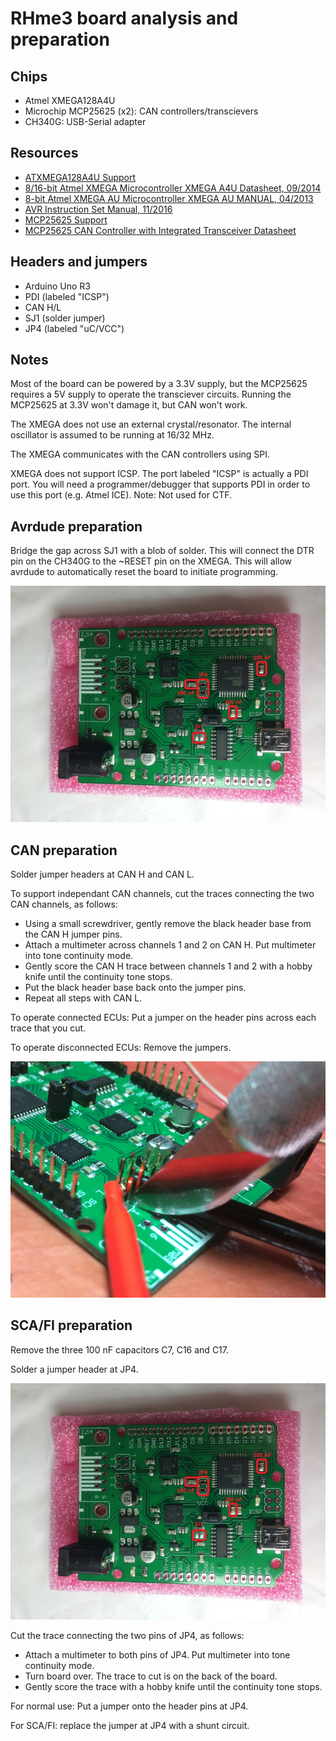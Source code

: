 # RHme3 board analysis and preparation

## Chips

* Atmel XMEGA128A4U
* Microchip MCP25625 (x2): CAN controllers/transcievers
* CH340G: USB-Serial adapter

## Resources

* [ATXMEGA128A4U Support](http://www.microchip.com/wwwproducts/en/ATXMEGA128A4U#1)
* [8/16-bit Atmel XMEGA Microcontroller XMEGA A4U Datasheet, 09/2014](http://ww1.microchip.com/downloads/en/DeviceDoc/Atmel-8387-8-and16-bit-AVR-Microcontroller-XMEGA-A4U_Datasheet.pdf)
* [8-bit Atmel XMEGA AU Microcontroller XMEGA AU MANUAL, 04/2013](http://ww1.microchip.com/downloads/en/DeviceDoc/Atmel-8331-8-and-16-bit-AVR-Microcontroller-XMEGA-AU_Manual.pdf)
* [AVR Instruction Set Manual, 11/2016](http://ww1.microchip.com/downloads/en/DeviceDoc/Atmel-0856-AVR-Instruction-Set-Manual.pdf)
* [MCP25625 Support](http://www.microchip.com/wwwproducts/en/MCP25625#1)
* [MCP25625 CAN Controller with Integrated Transceiver Datasheet](http://ww1.microchip.com/downloads/en/DeviceDoc/20005282B.pdf)

## Headers and jumpers

* Arduino Uno R3
* PDI (labeled "ICSP")
* CAN H/L
* SJ1 (solder jumper)
* JP4 (labeled "uC/VCC")

## Notes

Most of the board can be powered by a 3.3V supply, but the MCP25625 requires a 5V supply to operate the transciever circuits.  Running the MCP25625 at 3.3V won't damage it, but CAN won't work.

The XMEGA does not use an external crystal/resonator.  The internal oscillator is assumed to be running at 16/32 MHz.

The XMEGA communicates with the CAN controllers using SPI.

XMEGA does not support ICSP.  The port labeled "ICSP" is actually a PDI port.  You will need a programmer/debugger that supports PDI in order to use this port (e.g. Atmel ICE).  Note: Not used for CTF.

## Avrdude preparation

Bridge the gap across SJ1 with a blob of solder.  This will connect the DTR pin on the CH340G to the ~RESET pin on the XMEGA.  This will allow avrdude to automatically reset the board to initiate programming.

![RHme3 board](../Images/rhme3_board.jpg)

## CAN preparation

Solder jumper headers at CAN H and CAN L.

To support independant CAN channels, cut the traces connecting the two CAN channels, as follows:
* Using a small screwdriver, gently remove the black header base from the CAN H jumper pins.
* Attach a multimeter across channels 1 and 2 on CAN H.  Put multimeter into tone continuity mode.
* Gently score the CAN H trace between channels 1 and 2 with a hobby knife until the continuity tone stops.
* Put the black header base back onto the jumper pins.
* Repeat all steps with CAN L.

To operate connected ECUs: Put a jumper on the header pins across each trace that you cut.

To operate disconnected ECUs: Remove the jumpers.

![Cutting CAN trace](../Images/cutting_can_trace.jpg)

## SCA/FI preparation

Remove the three 100 nF capacitors C7, C16 and C17.

Solder a jumper header at JP4.

![RHme3 board](../Images/rhme3_board.jpg)

Cut the trace connecting the two pins of JP4, as follows:
* Attach a multimeter to both pins of JP4.  Put multimeter into tone continuity mode.
* Turn board over.  The trace to cut is on the back of the board.
* Gently score the trace with a hobby knife until the continuity tone stops.

For normal use: Put a jumper onto the header pins at JP4.

For SCA/FI: replace the jumper at JP4 with a shunt circuit.
